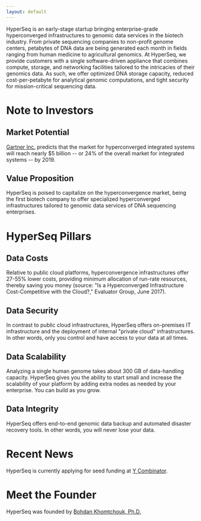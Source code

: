 ```yaml
---
layout: default
---
```


HyperSeq is an early-stage startup bringing enterprise-grade hyperconverged infrastructures to genomic data services in the biotech industry.  From private sequencing companies to non-profit genome centers, petabytes of DNA data are being generated each month in fields ranging from human medicine to agricultural genomics.  At HyperSeq, we provide customers with a single software-driven appliance that combines compute, storage, and networking facilities tailored to the intricacies of their genomics data.  As such, we offer optimized DNA storage capacity, reduced cost-per-petabyte for analytical genomic computations, and tight security for mission-critical sequencing data.

# [](#header-1)Note to Investors

## [](#header-2)Market Potential

[Gartner Inc.](http://www.gartner.com/newsroom/id/3308017) predicts that the market for hyperconverged integrated systems will reach nearly $5 billion -- or 24% of the overall market for integrated systems -- by 2019.

## [](#header-2)Value Proposition

HyperSeq is poised to capitalize on the hyperconvergence market, being the first biotech company to offer specialized hyperconverged infrastructures tailored to genomic data services of DNA sequencing enterprises. 

# [](#header-1)HyperSeq Pillars

## [](#header-2)Data Costs

Relative to public cloud platforms, hyperconvergence infrastructures offer 27-55% lower costs, providing minimum allocation of run-rate resources, thereby saving you money (source: "Is a Hyperconverged Infrastructure Cost-Competitive with the Cloud?," Evaluator Group, June 2017).

## [](#header-2)Data Security

In contrast to public cloud infrastructures, HyperSeq offers on-premises IT infrastructure and the deployment of internal "private cloud" infrastructures.  In other words, only you control and have access to your data at all times. 

## [](#header-2)Data Scalability

Analyzing a single human genome takes about 300 GB of data-handling capacity.  HyperSeq gives you the ability to start small and increase the scalability of your platform by adding extra nodes as needed by your enterprise.  You can build as you grow. 

## [](#header-2)Data Integrity

HyperSeq offers end-to-end genomic data backup and automated disaster recovery tools.  In other words, you will never lose your data.

# [](#header-1)Recent News

HyperSeq is currently applying for seed funding at [Y Combinator](http://www.ycombinator.com/).

# [](#header-1)Meet the Founder

HyperSeq was founded by [Bohdan Khomtchouk, Ph.D.](http://bohdankhomtchouk.com/)   
